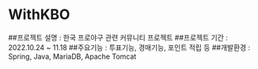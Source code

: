 # WithKBO

##프로젝트 설명 : 한국 프로야구 관련 커뮤니티 프로젝트
##프로젝트 기간 : 2022.10.24 ~ 11.18
##주요기능 : 투표기능, 경매기능, 포인트 적립 등
##개발환경 : Spring, Java, MariaDB, Apache Tomcat
